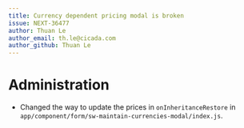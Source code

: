 ```yaml
---
title: Currency dependent pricing modal is broken
issue: NEXT-36477
author: Thuan Le
author_email: th.le@cicada.com
author_github: Thuan Le
---
```

# Administration
* Changed the way to update the prices in `onInheritanceRestore` in `app/component/form/sw-maintain-currencies-modal/index.js`.
